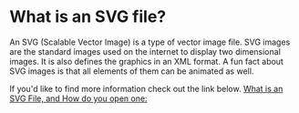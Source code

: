 # What is an SVG file?

An SVG (Scalable Vector Image) is a type of vector image file. SVG images are the standard images used on the internet to display two dimensional images.
It is also defines the graphics in an XML format. A fun fact about SVG images is that all elements of them can be animated as well.

If you'd like to find more information check out the link below.
[What is an SVG File, and How do you open one:](https://www.howtogeek.com/710334/what-is-an-svg-file-and-how-do-i-open-one/)

